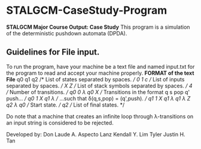 # STALGCM-CaseStudy-Program  
**STALGCM Major Course Output: Case Study**
This program is a simulation of the deterministic pushdown automata (DPDA).


## Guidelines for File input.
To run the program, have your machine be a text file and named input.txt for the program 
to read and accept your machine properly.
**FORMAT of the text File**
q0 q1 q2 /* List of states separated by spaces. */
0 1 c /* List of inputs separated by spaces. */
X Z /* List of stack symbols separated by spaces. */
4 /* Number of transitions. */
q0 0 λ q0 X /* Transitions in the format q s pop q' push... */
q0 1 X q1 λ /* ...such that δ(q,s,pop) = (q',push). */
q1 1 X q1 λ
q1 λ Z q2 λ
q0 /* Start state. */
q2 /* List of final states. */

Do note that a machine that creates an infinite loop through
λ-transitions on an input string is considered to be rejected.

Developed by:
Don Laude A. Aspecto
Lanz Kendall Y. Lim
Tyler Justin H. Tan
